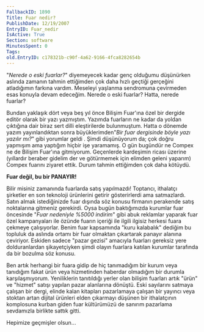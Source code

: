 ```yaml
---
FallbackID: 1890
Title: Fuar nedir?
PublishDate: 12/19/2007
EntryID: Fuar_nedir
IsActive: True
Section: software
MinutesSpent: 0
Tags: 
old.EntryID: c178321b-c90f-4a62-9166-4fca8282654b
---
```

"*Nerede o eski fuarlar?*" diyemeyecek kadar genç olduğumu düşünürken
aslında zamanın tahmin ettiğimden çok daha hızlı geçtiği gerçeğini
atladığımın farkına vardım. Meseleyi yaşlanma sendromuna çevirmeden esas
konuyla devam edeceğim. Nerede o eski fuarlar? Hatta, nerede fuarlar?

Bundan yaklaşık dört veya beş yıl önce Bilişim Fuar'ına özel bir dergide
editör olarak bir yazı yazmıştım. Yazımda fuarların ne kadar da yoldan
çıktığına dair biraz sert dilli eleştirilerde bulunmuştum. Hatta o
dönemde yazım yayınlandıktan sonra büyüklerimden"*Bir fuar dergisinde
böyle yazı yazılır mı?*" gibi yorumlar geldi . Şimdi düşünüyorum da; çok
doğru yapmışım ama yaptığım hiçbir işe yaramamış. O gün bugündür ne
Compex ne de Bilişim Fuar'ına gitmiyorum. Geçenlerde kardeşimin ricası
üzerine (yıllardır beraber gidelim der ve götürmemek için elimden geleni
yaparım) Compex fuarını ziyaret ettik. Durum tahmin ettiğimden çok daha
kötüydü.

**Fuar değil, bu bir PANAYIR!**

Bilir misiniz zamanında fuarlarda satış yapılmazdı! Toptancı, ithalatçı
şirketler en son teknoloji ürünlerini getirir gösterirlerdi ama
satmazlardı. Satın almak istediğinizde fuar dışında söz konusu firmanın
perakende satış noktalarına gitmeniz gerekirdi. Oysa bugün baktığımızda
kurumlar fuar öncesinde "*Fuar nedeniyle %5000 indirim*" gibi abuk
reklamlar yaparak fuar özel kampanyaları ile özünde fuarın içeriği ile
ilgili ilgisiz herkesi fuara çekmeye çalışıyorlar. Benim fuar kapsamında
"kuru kalabalık" dediğim bu topluluk da aslında ortamı bir fuar olmaktan
çıkartarak panayır alanına çeviriyor. Eskiden sadece "pazar gezisi"
amacıyla fuarları gereksiz yere dolduranlardan şikayetçiyken şimdi
olayın fuarlara katılan kurumlar tarafında da bir bozulma söz konusu.

Ben artık herhangi bir fuara gidip de hiç tanımadığım bir kurum veya
tanıdığım fakat ürün veya hizmetinden haberdar olmadığım bir durumla
karşılaşmıyorum. Yeniliklerin tanıtıldığı yerler olan bilişim fuarları
artık "ürün" ve "hizmet" satışı yapılan pazar alanlarına dönüştü. Eski
sayılarını satmaya çalışan bir dergi, elinde kalan kitapları pazarlamaya
çalışan bir yayıncı veya stoktan artan dijital ürünleri elden çıkarmayı
düşünen bir ithalatçının komplosuna kurban giden fuar kültürümüzü de
sanırım pazarlama sevdamızla birlikte sattık gitti.

Hepimize geçmişler olsun...


